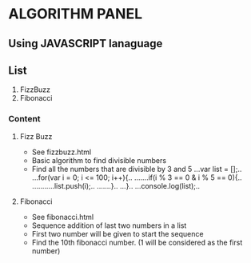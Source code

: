 # ALGORITHM PANEL
## Using JAVASCRIPT lanaguage

## List
1. FizzBuzz
2. Fibonacci

### Content
1. Fizz Buzz
	* See fizzbuzz.html
	* Basic algorithm to find divisible numbers
	* Find all the numbers that are divisible by 3 and 5
	...var list = [];..
	...for(var i = 0; i <= 100; i++){..
	.......if(i % 3 == 0 & i % 5 == 0){..
	...........list.push(i);..
	.......}..
	...}..
	...console.log(list);..

2. Fibonacci
	* See fibonacci.html
	* Sequence addition of last two numbers in a list
	* First two number will be given to start the sequence
	* Find the 10th fibonacci number. (1 will be considered as the first number)